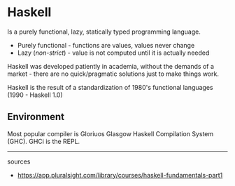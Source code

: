 # Haskell

Is a purely functional, lazy, statically typed programming language.

- Purely functional - functions are values, values never change
- Lazy (*non-strict*) - value is not computed until it is actually needed

Haskell was developed patiently in academia, without the demands of a market - there are no quick/pragmatic solutions just to make things work.

Haskell is the result of a standardization of 1980's functional languages (1990 - Haskell 1.0)

## Environment

Most popular compiler is Gloriuos Glasgow Haskell Compilation System (GHC). GHCi is the REPL.

---
sources
- https://app.pluralsight.com/library/courses/haskell-fundamentals-part1
